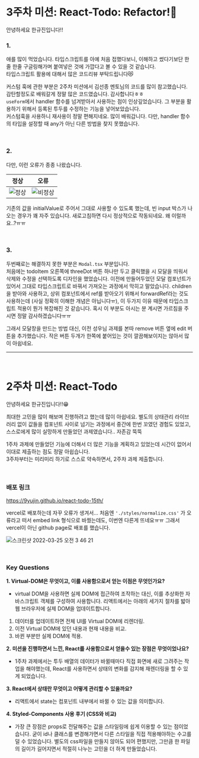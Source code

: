 # 3주차 미션: React-Todo: Refactor!💌

안녕하세요 한규진입니다!!

### 1.
애를 많이 먹었습니다. 타입스크립트를 아예 처음 접했다보니, 이해하고 썼다기보단 한줄 한줄 구글링해가며 붙여넣은 것에 가깝다고 볼 수 있을 것 같습니다. <br> 타입스크립트 활용에 대해서 많은 코드리뷰 부탁드립니다😻

커스텀 훅에 관한 부분은 2주차 미션에서 김선종 멘토님의 코드를 많이 참고했습니다. 감탄할정도로 배워갈게 정말 많은 코드였습니다. 감사합니다ㅎㅎ <br>
`useForm`에서 handler 함수를 넘겨받아서 사용하는 점이 인상깊었습니다. 그 부분을 활용하기 위해서 등록된 투두를 수정하는 기능을 넣어보았습니다. <br>커스텀훅을 사용하니 재사용이 정말 편해지네요. 많이 배워갑니다. 다만, handler 함수의 타입을 설정할 때 any가 아닌 다른 방법을 찾지 못했습니다.

<br>

### 2.
다만, 이런 오류가 종종 나왔습니다.

|정상|오류|
|:-:|:-:|
|![정상](https://user-images.githubusercontent.com/55226431/161199617-00227914-f067-438f-900c-2aa0dfa03ec2.gif)|![비정상](https://user-images.githubusercontent.com/55226431/161199663-c4f2e6b6-ad5f-4784-be03-de6d6ff41232.gif)|


기존의 값을 initialValue로 주어서 그대로 사용할 수 있도록 했는데, 빈 input 박스가 나오는 경우가 꽤 자주 있습니다. 새로고침하면 다시 정상적으로 작동되네요. 왜 이럴까요..?ㅠㅠ

<br>

### 3. 
두번째로는 해결하지 못한 부분은 `Modal.tsx` 부분입니다. <br> 처음에는 todoItem 오른쪽에 threeDot 버튼 하나만 두고 클릭했을 시 모달을 띄워서 삭제와 수정을 선택하도록 디자인을 했었습니다. 이전에 만들어두었던 모달 컴포넌트가 있어서 그대로 타입스크립트로 바꿔서 가져오는 과정에서 막히고 말았습니다. children을 받아와 사용하고, 상위 컴포넌트에서 ref를 받아오기 위해서 forwardRef라는 것도 사용하는데 (사실 정확히 이해한 개념은 아닙니다ㅠ), 이 두가지 이유 때문에 타입스크립트 적용이 뭔가 복잡해진 것 같습니다. 혹시 이 부분도 아시는 분 계시면 가르침을 주시면 정말 감사하겠습니다ㅠㅠ 

그래서 모달창을 만드는 방법 대신, 이전 성우님 과제를 본따 remove 버튼 옆에 edit 버튼을 추가했습니다. 작은 버튼 두개가 한쪽에 붙어있는 것이 깔끔해보이지는 않아서 많이 아쉽네요.

---

<br>

# 2주차 미션: React-Todo

안녕하세요 한규진입니다!!😁

최대한 고민을 많이 해보며 진행하려고 했는데 많이 아쉽네요.
별도의 상태관리 라이브러리 없이 값들을 컴포넌트 사이로 넘기는 과정에서 중간에 한번 꼬였던 경험도 있었고, 스스로에게 많이 실망하게 만들었던 과제였습니다.. 자존감 뚝뚝

1주차 과제에 만들었던 기능에 더해서 더 많은 기능을 계획하고 있었는데 시간이 없어서 이대로 제출하는 점도 정말 아쉽습니다. <br>
3주차부터는 미리미리 하기로 스스로 약속하면서, 2주차 과제 제출합니다.

<br>

### 배포 링크


https://9yujin.github.io/react-todo-15th/

vercel로 배포하는데 자꾸 오류가 생겨서... 처음엔 `'./styles/normalize.css'` 가 오류라고 떠서 embed link 형식으로 바꿨는데도, 이번엔 다른게 뜨네요ㅠㅠ
그래서 vercel이 아닌 github page로 배포를 했습니다.

![스크린샷 2022-03-25 오전 3 46 21](https://user-images.githubusercontent.com/55226431/159988581-2e8d8e26-52e2-4038-ab99-3f24c6e4ef47.png)

<br>

### Key Questions

**1. Virtual-DOM은 무엇이고, 이를 사용함으로서 얻는 이점은 무엇인가요?**
- virtual DOM을 사용하면 실제 DOM에 접근하여 조작하는 대신, 이를 추상화한 자바스크립트 객체를 구성하여 사용합니다.
리액트에서는 아래의 세가지 절차를 밟아 웹 브라우저에 실제 DOM을 업데이트합니다. <br>
1. 데이터를 업데이트하면 전체 UI를 Virtual DOM에 리렌더링.
2. 이전 Virtual DOM에 있던 내용과 현재 내용을 비교.
3. 바뀐 부분만 실제 DOM에 적용.

**2. 미션을 진행하면서 느낀, React를 사용함으로서 얻을수 있는 장점은 무엇이었나요?**
- 1주차 과제에서는 투두 배열의 데이터가 바뀔때마다 직접 화면에 새로 그려주는 작업을 해야했는데, React를 사용하면서 상태의 변화를 감지해 재렌더링을 할 수 있게 되었습니다.

**3. React에서 상태란 무엇이고 어떻게 관리할 수 있을까요?**
- 리액트에서 state는 컴포넌트 내부에서 바뀔 수 있는 값을 의미합니다.

**4. Styled-Components 사용 후기 (CSS와 비교)**
- 가장 큰 장점은 props로 전달해주는 값을 스타일링에 쉽게 이용할 수 있는 점이었습니다. 굳이 id나 클래스를 변경해가면서 다른 스타일을 직접 적용해야하는 수고를 덜 수 있었습니다.
별도의 css파일을 만들지 않아도 되어 편했지만, 그만큼 한 파일의 길이가 길어지면서 적절히 나누는 고민을 더 하게 만들었습니다.
